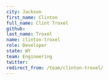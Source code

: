 ```yaml
---
city: Jackson
first_name: Clinton
full_name: Clint Troxel
github: 
last_name: Troxel
name: clinton-troxel
role: Developer
state: WY
team: Engineering
twitter: 
redirect_from: /team/clinton-troxel/
---
```

